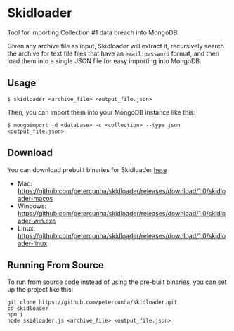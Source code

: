 # Skidloader
Tool for importing Collection #1 data breach into MongoDB. 

Given any archive file as input, Skidloader will extract it, recursively search the archive for text file files that have an `email:password` format, and then load them into a single JSON file for easy importing into MongoDB.


## Usage
`$ skidloader <archive_file> <output_file.json>`

Then, you can import them into your MongoDB instance like this:

`$ mongoimport -d <database> -c <collection> --type json <output_file.json>`


## Download
You can download prebuilt binaries for Skidloader [here](https://github.com/petercunha/skidloader/releases)

- Mac: https://github.com/petercunha/skidloader/releases/download/1.0/skidloader-macos
- Windows: https://github.com/petercunha/skidloader/releases/download/1.0/skidloader-win.exe
- Linux: https://github.com/petercunha/skidloader/releases/download/1.0/skidloader-linux


## Running From Source
To run from source code instead of using the pre-built binaries, you can set up the project like this:

```
git clone https://github.com/petercunha/skidloader.git
cd skidloader
npm i
node skidloader.js <archive_file> <output_file.json>
```
